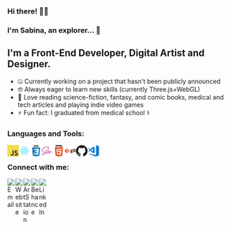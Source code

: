 ### Hi there! 🖖🏼
### I'm Sabina, an explorer... 🚀

## I'm a Front-End Developer, Digital Artist and Designer.

- 🤐 Currently working on a project that hasn't been publicly announced
- 🤓 Always eager to learn new skills (currently Three.js+WebGL)
- 💜 Love reading science-fiction, fantasy, and comic books, medical and tech articles and playing indie video games
- ⚡ Fun fact: I graduated from medical school ⚕️



### Languages and Tools:

<img align="left" alt="JavaScript" width="26px" src="https://raw.githubusercontent.com/github/explore/80688e429a7d4ef2fca1e82350fe8e3517d3494d/topics/javascript/javascript.png" />
<img align="left" alt="React" width="26px" src="https://raw.githubusercontent.com/github/explore/80688e429a7d4ef2fca1e82350fe8e3517d3494d/topics/react/react.png" />
<img align="left" alt="CSS3" width="26px" src="https://raw.githubusercontent.com/github/explore/80688e429a7d4ef2fca1e82350fe8e3517d3494d/topics/css/css.png" />
<img align="left" alt="Sass" width="26px" src="https://raw.githubusercontent.com/github/explore/80688e429a7d4ef2fca1e82350fe8e3517d3494d/topics/sass/sass.png" />
<img align="left" alt="HTML5" width="26px" src="https://raw.githubusercontent.com/github/explore/80688e429a7d4ef2fca1e82350fe8e3517d3494d/topics/html/html.png" />
<img align="left" alt="Git" width="26px" src="https://raw.githubusercontent.com/github/explore/80688e429a7d4ef2fca1e82350fe8e3517d3494d/topics/git/git.png" />
<img align="left" alt="GitHub" width="26px" src="https://raw.githubusercontent.com/github/explore/78df643247d429f6cc873026c0622819ad797942/topics/github/github.png" />
<img align="left" alt="Visual Studio Code" width="26px" src="https://raw.githubusercontent.com/github/explore/80688e429a7d4ef2fca1e82350fe8e3517d3494d/topics/visual-studio-code/visual-studio-code.png" />
<br />

### Connect with me:

[<img align="left" alt="Email" width="18px" src="https://cdn.jsdelivr.net/npm/simple-icons@v3/icons/gmail.svg" />][email]
[<img align="left" alt="Website" width="18px" src="https://cdn.jsdelivr.net/npm/simple-icons@v3/icons/linkedin.svg" />][website]
[<img align="left" alt="ArtStation" width="18px" src="https://cdn.jsdelivr.net/npm/simple-icons@v3/icons/artstation.svg" />][artstation]
[<img align="left" alt="Behance" width="18px" src="https://cdn.jsdelivr.net/npm/simple-icons@v3/icons/behance.svg" />][behance]
[<img align="left" alt="LinkedIn" width="18px" src="https://cdn.jsdelivr.net/npm/simple-icons@v3/icons/linkedin.svg" />][linkedin]

[email]: mailto:sabina.abbasova2909@gmail.com
[website]: https://sabinaabbasova-new.netlify.app
[artstation]: https://www.artstation.com/sabinaabbasova
[behance]: https://www.behance.net/sabinaabbasova
[linkedin]: https://www.linkedin.com/in/sabinaabbasova
